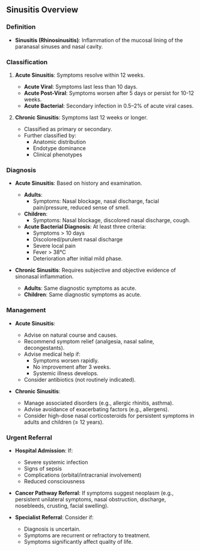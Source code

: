 ## Sinusitis Overview

### Definition
- **Sinusitis (Rhinosinusitis)**: Inflammation of the mucosal lining of the paranasal sinuses and nasal cavity.

### Classification
1. **Acute Sinusitis**: Symptoms resolve within 12 weeks.
   - **Acute Viral**: Symptoms last less than 10 days.
   - **Acute Post-Viral**: Symptoms worsen after 5 days or persist for 10-12 weeks.
   - **Acute Bacterial**: Secondary infection in 0.5–2% of acute viral cases.

2. **Chronic Sinusitis**: Symptoms last 12 weeks or longer.
   - Classified as primary or secondary.
   - Further classified by:
     - Anatomic distribution
     - Endotype dominance
     - Clinical phenotypes

### Diagnosis
- **Acute Sinusitis**: Based on history and examination.
  - **Adults**: 
    - Symptoms: Nasal blockage, nasal discharge, facial pain/pressure, reduced sense of smell.
  - **Children**: 
    - Symptoms: Nasal blockage, discolored nasal discharge, cough.
  - **Acute Bacterial Diagnosis**: At least three criteria:
    - Symptoms > 10 days
    - Discolored/purulent nasal discharge
    - Severe local pain
    - Fever > 38°C
    - Deterioration after initial mild phase.

- **Chronic Sinusitis**: Requires subjective and objective evidence of sinonasal inflammation.
  - **Adults**: Same diagnostic symptoms as acute.
  - **Children**: Same diagnostic symptoms as acute.

### Management
- **Acute Sinusitis**:
  - Advise on natural course and causes.
  - Recommend symptom relief (analgesia, nasal saline, decongestants).
  - Advise medical help if:
    - Symptoms worsen rapidly.
    - No improvement after 3 weeks.
    - Systemic illness develops.
  - Consider antibiotics (not routinely indicated).

- **Chronic Sinusitis**:
  - Manage associated disorders (e.g., allergic rhinitis, asthma).
  - Advise avoidance of exacerbating factors (e.g., allergens).
  - Consider high-dose nasal corticosteroids for persistent symptoms in adults and children (≥ 12 years).

### Urgent Referral
- **Hospital Admission**: If:
  - Severe systemic infection
  - Signs of sepsis
  - Complications (orbital/intracranial involvement)
  - Reduced consciousness

- **Cancer Pathway Referral**: If symptoms suggest neoplasm (e.g., persistent unilateral symptoms, nasal obstruction, discharge, nosebleeds, crusting, facial swelling).

- **Specialist Referral**: Consider if:
  - Diagnosis is uncertain.
  - Symptoms are recurrent or refractory to treatment.
  - Symptoms significantly affect quality of life.